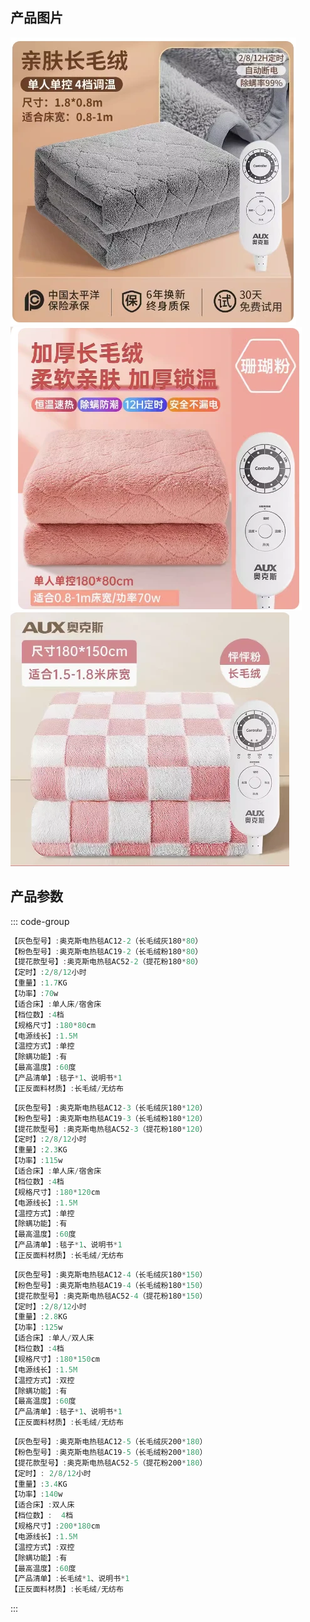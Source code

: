 ## 产品图片

<img src="./img/长毛绒灰.png" /><img src="./img/长毛绒粉.png" /><img src="./img/长毛绒提花款.png" />

## 产品参数

::: code-group
```c# [180*80]
【灰色型号】:奥克斯电热毯AC12-2（长毛绒灰180*80）
【粉色型号】:奥克斯电热毯AC19-2（长毛绒粉180*80）
【提花款型号】:奥克斯电热毯AC52-2（提花粉180*80）
【定时】:2/8/12小时
【重量】:1.7KG
【功率】:70w
【适合床】:单人床/宿舍床
【档位数】:4档
【规格尺寸】:180*80cm
【电源线长】:1.5M
【温控方式】:单控
【除螨功能】:有
【最高温度】:60度
【产品清单】:毯子*1、说明书*1
【正反面料材质】:长毛绒/无纺布
```

```c# [180*120]
【灰色型号】:奥克斯电热毯AC12-3（长毛绒灰180*120）
【粉色型号】:奥克斯电热毯AC19-3（长毛绒粉180*120）
【提花款型号】:奥克斯电热毯AC52-3（提花粉180*120）
【定时】:2/8/12小时
【重量】:2.3KG
【功率】:115w
【适合床】:单人床/宿舍床
【档位数】:4档
【规格尺寸】:180*120cm
【电源线长】:1.5M
【温控方式】:单控
【除螨功能】:有
【最高温度】:60度
【产品清单】:毯子*1、说明书*1
【正反面料材质】:长毛绒/无纺布
```

```c# [180*150]
【灰色型号】:奥克斯电热毯AC12-4（长毛绒灰180*150）
【粉色型号】:奥克斯电热毯AC19-4（长毛绒粉180*150）
【提花款型号】:奥克斯电热毯AC52-4（提花粉180*150）
【定时】:2/8/12小时
【重量】:2.8KG
【功率】:125w
【适合床】:单人/双人床
【档位数】:4档
【规格尺寸】:180*150cm
【电源线长】:1.5M
【温控方式】:双控
【除螨功能】:有
【最高温度】:60度
【产品清单】:毯子*1、说明书*1
【正反面料材质】:长毛绒/无纺布
```

```c# [200*180]
【灰色型号】:奥克斯电热毯AC12-5（长毛绒灰200*180）
【粉色型号】:奥克斯电热毯AC19-5（长毛绒粉200*180）
【提花款型号】:奥克斯电热毯AC52-5（提花粉200*180）
【定时】: 2/8/12小时
【重量】:3.4KG
【功率】:140w
【适合床】:双人床
【档位数】:	4档
【规格尺寸】:200*180cm
【电源线长】:1.5M
【温控方式】:双控
【除螨功能】:有
【最高温度】:60度
【产品清单】:长毛绒*1、说明书*1
【正反面料材质】:长毛绒/无纺布
```

:::

